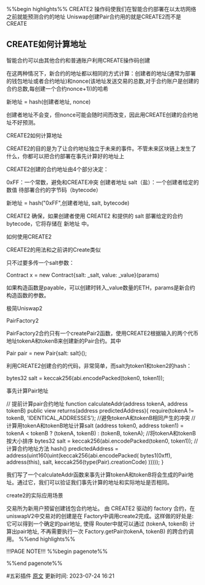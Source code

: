 %%begin highlights%%
CREATE2 操作码使我们在智能合约部署在以太坊网络之前就能预测合约的地址
Uniswap创建Pair合约用的就是CREATE2而不是CREATE

CREATE如何计算地址​
----
智能合约可以由其他合约和普通账户利用CREATE操作码创建

在这两种情况下，新合约的地址都以相同的方式计算：创建者的地址(通常为部署的钱包地址或者合约地址)和nonce(该地址发送交易的总数,对于合约账户是创建的合约总数,每创建一个合约nonce+1))的哈希

新地址 = hash(创建者地址, nonce)

创建者地址不会变，但nonce可能会随时间而改变，因此用CREATE创建的合约地址不好预测。

CREATE2如何计算地址​

CREATE2的目的是为了让合约地址独立于未来的事件。不管未来区块链上发生了什么，你都可以把合约部署在事先计算好的地址上

CREATE2创建的合约地址由4个部分决定：

0xFF：一个常数，避免和CREATE冲突
创建者地址
salt（盐）：一个创建者给定的数值
待部署合约的字节码（bytecode）

新地址 = hash("0xFF",创建者地址, salt, bytecode)

CREATE2 确保，如果创建者使用 CREATE2 和提供的 salt 部署给定的合约bytecode，它将存储在 新地址 中。

如何使用CREATE2​

CREATE2的用法和之前讲的Create类似

只不过要多传一个salt参数：

Contract x = new Contract{salt: _salt, value: _value}(params)

如果构造函数是payable，可以创建时转入_value数量的ETH，params是新合约构造函数的参数。

极简Uniswap2​

PairFactory2​

PairFactory2合约只有一个createPair2函数，使用CREATE2根据输入的两个代币地址tokenA和tokenB来创建新的Pair合约。其中

Pair pair = new Pair{salt: salt}();

利用CREATE2创建合约的代码，非常简单，而salt为token1和token2的hash：

bytes32 salt = keccak256(abi.encodePacked(token0, token1));

事先计算Pair地址

// 提前计算pair合约地址
function calculateAddr(address tokenA, address tokenB) public view returns(address predictedAddress){
require(tokenA != tokenB, 'IDENTICAL_ADDRESSES'); //避免tokenA和tokenB相同产生的冲突
// 计算用tokenA和tokenB地址计算salt
(address token0, address token1) = tokenA < tokenB ? (tokenA, tokenB) : (tokenB, tokenA); //将tokenA和tokenB按大小排序
bytes32 salt = keccak256(abi.encodePacked(token0, token1));
// 计算合约地址方法 hash()
predictedAddress = address(uint160(uint(keccak256(abi.encodePacked(
bytes1(0xff),
address(this),
salt,
keccak256(type(Pair).creationCode)
)))));
}

我们写了一个calculateAddr函数来事先计算tokenA和tokenB将会生成的Pair地址。通过它，我们可以验证我们事先计算的地址和实际地址是否相同。

create2的实际应用场景

交易所为新用户预留创建钱包合约地址。
由 CREATE2 驱动的 factory 合约，在uniswapV2中交易对的创建是在 Factory中调用create2完成。这样做的好处是: 它可以得到一个确定的pair地址, 使得 Router中就可以通过 (tokenA, tokenB) 计算出pair地址, 不再需要执行一次 Factory.getPair(tokenA, tokenB) 的跨合约调用。
%%end highlights%%

!!!PAGE NOTE!!!
%%begin pagenote%%

%%end pagenote%%

 #五彩插件 [原文](https://www.wtf.academy/solidity-advanced/Create2/)
更新时间: 2023-07-24 16:21